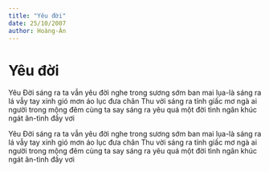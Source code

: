 ```yaml
---
title: "Yêu đời"
date: 25/10/2007
author: Hoàng-Ân
---
```


# Yêu đời

Yêu Đời
sáng ra
ta
vẫn yêu đời
nghe trong sương sớm
ban mai lụa-là
sáng ra
lá vẫy
tay xinh
gió mơn áo lục
đưa chân Thu
vời
sáng ra
tỉnh giấc mơ ngà
ai
người trong mộng
đêm
cùng ta say
sáng ra
yêu
quá một đời
tình ngân khúc ngát
ân-tình
đầy vơi

Yêu Đời
sáng ra
ta
vẫn yêu đời
nghe trong sương sớm
ban mai lụa-là
sáng ra
lá vẫy
tay xinh
gió mơn áo lục
đưa chân Thu
vời
sáng ra
tỉnh giấc mơ ngà
ai
người trong mộng
đêm
cùng ta say
sáng ra
yêu
quá một đời
tình ngân khúc ngát
ân-tình
đầy vơi
